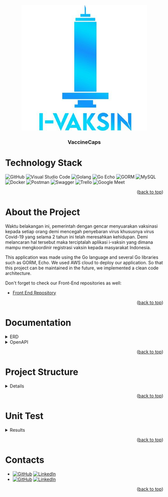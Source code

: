 <div id="top"></div>

<div>
    <!-- Project Logo -->
    <div align="center">
        <a href="images/vaccineCaps.jpg">
            <img src="images/vaccineCaps.jpg" alt="VaccineCaps Logo" width="400">
        </a>
        <h3 align="center">
            VaccineCaps
        </h3>
    </div>
</div>

# Technology Stack
![GitHub](https://img.shields.io/badge/GitHub-100000?style=for-the-badge&logo=github&logoColor=white)
![Visual Studio Code](https://img.shields.io/badge/Visual%20Studio%20Code-0078d7.svg?style=for-the-badge&logo=visual-studio-code&logoColor=white)
![Golang](https://img.shields.io/badge/Go-00ADD8?style=for-the-badge&logo=go&logoColor=white)
![Go Echo](https://img.shields.io/badge/-Echo-4CE1FF?logo=go&logoColor=white&style=for-the-badge)
![GORM](https://img.shields.io/badge/-GORM-56A6EE?logo=go&logoColor=white&style=for-the-badge)
![MySQL](https://img.shields.io/static/v1?style=for-the-badge&message=MySQL&color=4479A1&logo=MySQL&logoColor=FFFFFF&label=)
![Docker](https://img.shields.io/badge/docker-%230db7ed.svg?style=for-the-badge&logo=docker&logoColor=white)
![Postman](https://img.shields.io/badge/Postman-FF6C37?style=for-the-badge&logo=postman&logoColor=white)
![Swagger](https://img.shields.io/badge/-Swagger-%23Clojure?style=for-the-badge&logo=swagger&logoColor=white)
![Trello](https://img.shields.io/badge/Trello-%23026AA7.svg?style=for-the-badge&logo=Trello&logoColor=white)
![Google Meet](https://img.shields.io/badge/Google%20Meet-00897B?style=for-the-badge&logo=google-meet&logoColor=white)
<p align="right">(<a href="#top">back to top</a>)</p>

# About the Project
<!-- Project Description -->
<div>
    <p style="text-align:left">
    Waktu belakangan ini, pemerintah dengan gencar menyuarakan vaksinasi kepada setiap orang demi mencegah penyebaran virus khususnya virus Covid-19 yang selama 2 tahun ini telah meresahkan kehidupan. Demi melancaran hal tersebut maka terciptalah aplikasi i-vaksin yang dimana mampu mengkoordinir registrasi vaksin kepada masyarakat Indonesia.
    </p>
    <p style="text-align:left">
        This application was made using the Go language and several Go libraries such as GORM, Echo.
        We used AWS cloud to deploy our application.
        So that this project can be maintained in the future, we implemented a clean code architecture.
    </p>
    <p style="text-align:left">
        Don't forget to check our Front-End repositories as well:
        <ul>
            <li><a href="https://github.com/VaccineCaps/Front-End">Front End Repository</a></li>
        </ul>
    </p>
</div>
<p align="right">(<a href="#top">back to top</a>)</p>

# Documentation
<details>
    <summary>ERD</summary>
    <div align="center">
        <a href="images/erd.jpg">
            <img src="images/erd-capstone-vaccine-Diagram FIX.drawio.png" alt="ERD">
        </a>
    </div>
</details>

<details>
    <summary>OpenAPI</summary>
    <div align="center">
        <h3 align="center">
            <a href="https://app.swaggerhub.com/apis/Azifaazka/VaccineCaps/1.0.0#/">SwaggerHub</a>
        </h3>
    </div>
</details>

<p align="right">(<a href="#top">back to top</a>)</p>

# Project Structure
<details>
    <summary>Details</summary>

```
BE
├── configs
│   └── configs.go
├── database
│   └── database.go  
├── domain
│   └── alldomain.go 
├── handler
│   ├── advertise
│   │   ├── advertise_controller.go
│   │   └── advertise_controller_test.go
│   ├── booking
│   │   ├── booking_controller.go
│   │   └──booking_controller_test.go
│   ├── certificate
│   │   ├── certificate_controller.go
│   │   └── certificate_controller_test.go
│   ├── cities
│   │   ├── cities_controller.go
│   │   └── cities_controller_test.go
│   ├── detailbook
│   │   ├── bookingdetail_controller.go
│   │   └── bookingdetail_controller_test.go
│   ├── hospital
│   │   ├── hospitals_controller.go
│   │   └── hospitals_controller_test.go
│   ├── news
│   │   ├── news_controller.go
│   │   └── news_controller_test.go
│   ├── otherperson
│   │   ├── otherperson_controller.go
│   │   └── otherperson_controller_test.go
│   ├── province
│   │   ├── province_controller.go
│   │   └── province_controller_test.go
│   ├── role
│   │   ├── role_controller.go
│   │   └── role_controller_test.go
│   ├── session
│   │   ├── session_controller.go
│   │   └──session_controller_test.go
│   ├── user
│   │   ├── user_controller.go
│   │   └── user_controller_test.go
│   ├── vaccine
│   │   ├── vaccine_controller.go
│   │   └── vaccine_controller_test.go
│   ├── vaccine_transaction_in
│   │   ├── transactionIn_controller_test.go
│   │   └── transactionIn_controller.go
│   ├── vaccine_transaction_out
│   │   ├── transactionout_controller_test.go
│   │   └── transactionout_controller.go
│   ├── vaccinehospital
│   │   ├── vaccinehospital_controller.go
│   │   └── vaccinehospital_controller_test.go
├── helper
│   ├── middleware
│   │   ├── jwt_token.go
│   │   ├── jwt_token_check.go
│   │   ├── middleware.go
│   │   ├── parse_jwt.go
│   │   └── user_jwt.go
├── images
│   ├── erd-capstone-vaccine-Diagram FIX.drawio.png
│   ├── handlerTesting.jpeg
│   ├── repoTesting.jpeg
│   ├── serviceTesting.jpeg
│   └── vaccineCaps.jpg
├── model
│   ├── advertise.go
│   ├── booking.go
│   ├── bookingdetail.go
│   ├── certificate.go
│   ├── cities.go
│   ├── hospitals.go  
│   ├── news.go
│   ├── otherperson.go
│   ├── provinces.go
│   ├── role.go
│   ├── session.go
│   ├── user.go
│   ├── vaccine.go
│   ├── vaccine_transaction_in.go
│   ├── vaccine_transaction_out.go
│   └── vaccineshospital.go
├── repository
│   ├── advertise
│   │   ├── advertise_repository.go
│   │   └── advertise_repository_test.go
│   ├── booking
│   │   ├── booking_repository.go
│   │   └──booking_repository_test.go
│   ├── certificate
│   │   ├── certificate_repository.go
│   │   └── certificate_repository_test.go
│   ├── cities
│   │   ├── cities_repository.go
│   │   └── cities_repository_test.go
│   ├── detailbook
│   │   ├── bookingdetail_repository.go
│   │   └── bookingdetail_repository_test.go
│   ├── hospital
│   │   ├── hospitals_repository.go
│   │   └── hospitals_repository_test.go
│   ├── news
│   │   ├── news_repository.go
│   │   └── news_repository_test.go
│   ├── otherperson
│   │   ├── otherperson_repository.go
│   │   └── otherperson_repository_test.go
│   ├── province
│   │   ├── province_repository.go
│   │   └── province_repository_test.go
│   ├── role
│   │   ├── role_repository.go
│   │   └── role_repository_test.go
│   ├── session
│   │   ├── session_repository.go
│   │   └──session_repository_test.go
│   ├── user
│   │   ├── user_repository.go
│   │   └── user_repository_test.go
│   ├── vaccine
│   │   ├── vaccine_repository.go
│   │   └── vaccine_repository_test.go
│   ├── vaccine_transaction_in
│   │   ├── transactionIn_repository.go
│   │   └── transactionIn_repository_test.go
│   ├── vaccine_transaction_out
│   │   ├── transactionout_repository.go
│   │   └── transactionout_repository_test.go
│   ├── vaccinehospital
│   │   ├── vaccinehospital_repository.go
│   │   └── vaccinehospital_repository_test.go
│   ├── routes
│   │   └── routes.go
│   ├── server
│   │   └── server.go
├── services
│   ├── advertise
│   │   ├── advertise_services.go
│   │   └── advertise_services_test.go
│   ├── booking
│   │   ├── booking_services.go
│   │   └──booking_services_test.go
│   ├── certificate
│   │   ├── certificate_services.go
│   │   └── certificate_services_test.go
│   ├── cities
│   │   ├── cities_services.go
│   │   └── cities_services_test.go
│   ├── detailbook
│   │   ├── bookingdetail_services.go
│   │   └── bookingdetail_services_test.go
│   ├── hospital
│   │   ├── hospitals_services.go
│   │   └── hospitals_services_test.go
│   ├── news
│   │   ├── news_services.go
│   │   └── news_services_test.go
│   ├── otherperson
│   │   ├── otherperson_services.go
│   │   └── otherperson_services_test.go
│   ├── province
│   │   ├── province_services.go
│   │   └── province_services_test.go
│   ├── role
│   │   ├── role_services.go
│   │   └── role_services.go
│   ├── session
│   │   ├── session_services.go
│   │   └──session_services.go
│   ├── user
│   │   ├── user_services.go
│   │   └── user_services_test.go
│   ├── vaccine
│   │   ├── vaccine_services.go
│   │   └── vaccine_services_test.go
│   ├── vaccine_transaction_in
│   │   ├── transactionIn_services.go
│   │   └── transactionIn_services_test.go
│   ├── vaccine_transaction_out
│   │   ├── transactionout_services.go
│   │   └── transactionout_services_test.go
│   ├── vaccinehospital
│   │   ├── vaccinehospital_services.go
│   │   └── vaccinehospital_services_test.go
├── .env
├── Dockerfile
├── README.md
├── dockerfile
├── go.mod
├── go.sum
├── main.go
└── swagger.yaml
```
</details>
<p align="right">(<a href="#top">back to top</a>)</p>

# Unit Test
<details>
    <summary>Results</summary>
    
![Testing Coverage](images/repoTesting.jpeg)
![Testing Coverage](images/serviceTesting.jpeg)
![Testing Coverage](images/handlerTesting.jpeg)
    
Unit Testing Coverage
</details>
<p align="right">(<a href="#top">back to top</a>)</p>
    
# Contacts
- [![GitHub](https://img.shields.io/badge/Irfancahyoo-100000?style=for-the-badge&logo=github&logoColor=white)](https://github.com/irfancahyo) [![LinkedIn](https://img.shields.io/badge/Irfancahyoo-0077B5?style=for-the-badge&logo=linkedin&logoColor=white)](https://www.linkedin.com/in/irfan-cahyo-ariawan-942858196/)
- [![GitHub](https://img.shields.io/badge/Azifaazka-100000?style=for-the-badge&logo=github&logoColor=white)](https://github.com/Azifaazka) [![LinkedIn](https://img.shields.io/badge/Azifaazka-0077B5?style=for-the-badge&logo=linkedin&logoColor=white)](https://www.linkedin.com/in/azka-zainur-azifa-2672b71b8/)
<p align="right">(<a href="#top">back to top</a>)</p>
